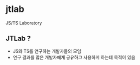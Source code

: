 # jtlab
JS/TS Laboratory

## JTLab ?
- JS와 TS를 연구하는 개발자들의 모임
- 연구 결과를 많은 개발자에게 공유하고 사용하게 하는데 목적이 있음
